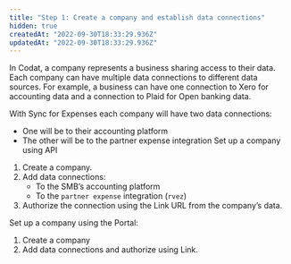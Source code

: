 ```yaml
---
title: "Step 1: Create a company and establish data connections"
hidden: true
createdAt: "2022-09-30T18:33:29.936Z"
updatedAt: "2022-09-30T18:33:29.936Z"
---
```


In Codat, a company represents a business sharing access to their data. Each company can have multiple data connections to different data sources. For example, a business can have one connection to Xero for accounting data and a connection to Plaid for Open banking data.

With Sync for Expenses each company will have two data connections:

- One will be to their accounting platform
- The other will be to the partner expense integration
  Set up a company using API

1. Create a company.
2. Add data connections:
   - To the SMB’s accounting platform
   - To the `partner expense` integration (`rvez`)
3. Authorize the connection using the Link URL from the company’s data.

Set up a company using the Portal:

1. Create a company
2. Add data connections and authorize using Link.
